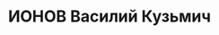 ---
title: ИОНОВ Василий Кузьмич
description: 'Род. в 1900, Новгородская обл., Шимский р-н, Подгощский с/с, дер. Углянки,
  обр.: 3 класса, б/п. Проживал: Новгородская обл., Шимский р-н, Подгощский с/с, д.
  Углянки. Член колхоза "Красное Знамя".

  Арестован 16.12.1936. Обв. по ст. 58-8-11 УК РСФСР. Приговор: выездная сессия Верховного
  Суда СССР, 03.05.1937 – ВМН. Расстрелян 04.05.1937, Ленинград.

  Реабилитирован ВК ВС СССР 08.02.1958'
---